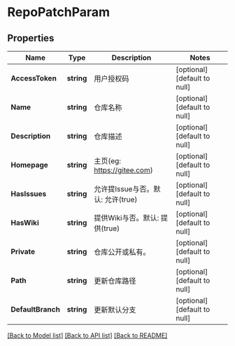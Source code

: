 # RepoPatchParam

## Properties
Name | Type | Description | Notes
------------ | ------------- | ------------- | -------------
**AccessToken** | **string** | 用户授权码 | [optional] [default to null]
**Name** | **string** | 仓库名称 | [optional] [default to null]
**Description** | **string** | 仓库描述 | [optional] [default to null]
**Homepage** | **string** | 主页(eg: https://gitee.com) | [optional] [default to null]
**HasIssues** | **string** | 允许提Issue与否。默认: 允许(true) | [optional] [default to null]
**HasWiki** | **string** | 提供Wiki与否。默认: 提供(true) | [optional] [default to null]
**Private** | **string** | 仓库公开或私有。 | [optional] [default to null]
**Path** | **string** | 更新仓库路径 | [optional] [default to null]
**DefaultBranch** | **string** | 更新默认分支 | [optional] [default to null]

[[Back to Model list]](../README.md#documentation-for-models) [[Back to API list]](../README.md#documentation-for-api-endpoints) [[Back to README]](../README.md)


